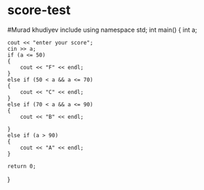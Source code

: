 # score-test
#Murad khudiyev
include<iostream>
using namespace std;
int main() {
	int a;
	
	cout << "enter your score";
	cin >> a;
	if (a <= 50)
	{
		cout << "F" << endl;
	}
	else if (50 < a && a <= 70)
	{
		cout << "C" << endl;
	}
	else if (70 < a && a <= 90)
	{
		cout << "B" << endl;

	}
	else if (a > 90)
	{
		cout << "A" << endl;
	}

	return 0;
}

